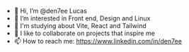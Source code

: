 - 👋 Hi, I’m @den7ee Lucas
- 👀 I’m interested in Front end, Design and Linux
- 🌱 I'm studying about Vite, React and Tailwind
- 💞️ I like to collaborate on projects that inspire me
- 📫 How to reach me: https://www.linkedin.com/in/den7ee
